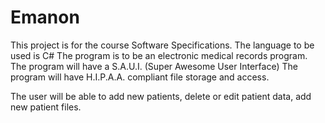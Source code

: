 # Emanon
This project is for the course Software Specifications.
The language to be used is C#
The program is to be an electronic medical records program.
The program will have a S.A.U.I. (Super Awesome User Interface)
The program will have H.I.P.A.A. compliant file storage and access.

The user will be able to add new patients, delete or edit patient data, add new patient files.
